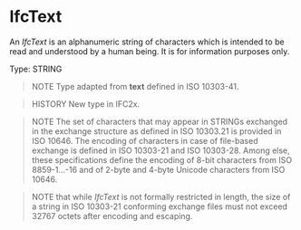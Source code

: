 # IfcText

An _IfcText_ is an alphanumeric string of characters which is intended to be read and understood by a human being. It is for information purposes only.<!-- end of definition -->

Type: STRING

> NOTE  Type adapted from **text** defined in ISO 10303-41.

> HISTORY  New type in IFC2x.

> NOTE  The set of characters that may appear in STRINGs exchanged in the exchange structure as defined in ISO 10303.21 is provided in ISO 10646. The encoding of characters in case of file-based exchange is defined in ISO 10303-21 and ISO 10303-28. Among else, these specifications define the encoding of 8-bit characters from ISO 8859-1...-16 and of 2-byte and 4-byte Unicode characters from ISO 10646.

> NOTE that while _IfcText_ is not formally restricted in length, the size of a string in ISO 10303-21 conforming exchange files must not exceed 32767 octets after encoding and escaping.
